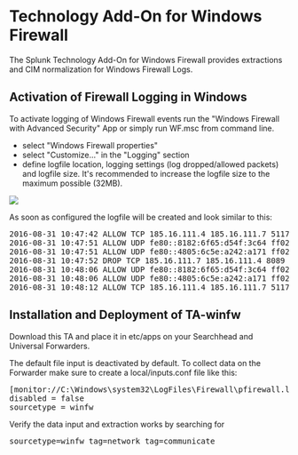 # Technology Add-On for Windows Firewall

The Splunk Technology Add-On for Windows Firewall provides extractions and CIM normalization for Windows Firewall Logs.


## Activation of Firewall Logging in Windows

To activate logging of Windows Firewall events run the "Windows Firewall with Advanced Security" App or simply run WF.msc from command line.
<ul>
<li>select "Windows Firewall properties"
<li>select "Customize..." in the "Logging" section
<li>define logfile location, logging settings (log dropped/allowed packets) and logfile size.
It's recommended to increase the logfile size to the maximum possible (32MB).
</ul>

<img src="https://www.batchworks.de/dateien/index.php/apps/files_sharing/ajax/publicpreview.php?x=600&y=848&a=true&file=hc_175.png&t=7k1taBr5kN0hy8H&scalingup=0" >


As soon as configured the logfile will be created and look similar to this:
<pre>
2016-08-31 10:47:42 ALLOW TCP 185.16.111.4 185.16.111.7 51171 10000 0 - 0 0 0 - - - SEND
2016-08-31 10:47:51 ALLOW UDP fe80::8182:6f65:d54f:3c64 ff02::1:2 546 547 0 - - - - - - - SEND
2016-08-31 10:47:51 ALLOW UDP fe80::4805:6c5e:a242:a171 ff02::1:2 546 547 0 - - - - - - - SEND
2016-08-31 10:47:52 DROP TCP 185.16.111.7 185.16.111.4 8089 51170 40 FA 2826662512 1602666708 63360 - - - RECEIVE
2016-08-31 10:48:06 ALLOW UDP fe80::8182:6f65:d54f:3c64 ff02::1:2 546 547 0 - - - - - - - SEND
2016-08-31 10:48:06 ALLOW UDP fe80::4805:6c5e:a242:a171 ff02::1:2 546 547 0 - - - - - - - SEND
2016-08-31 10:48:12 ALLOW TCP 185.16.111.4 185.16.111.7 51172 10000 0 - 0 0 0 - - - SEND
</pre>

## Installation and Deployment of TA-winfw

Download this TA and place it in etc/apps on your Searchhead and Universal Forwarders.

The default file input is deactivated by default. To collect data on the Forwarder make sure to create a local/inputs.conf file like this:

<pre>
[monitor://C:\Windows\system32\LogFiles\Firewall\pfirewall.log]
disabled = false
sourcetype = winfw
</pre>


Verify the data input and extraction works by searching for

<pre>
sourcetype=winfw tag=network tag=communicate
</pre>